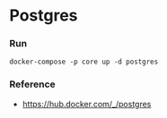 # Postgres

### Run
````
docker-compose -p core up -d postgres
````

### Reference
- https://hub.docker.com/_/postgres
